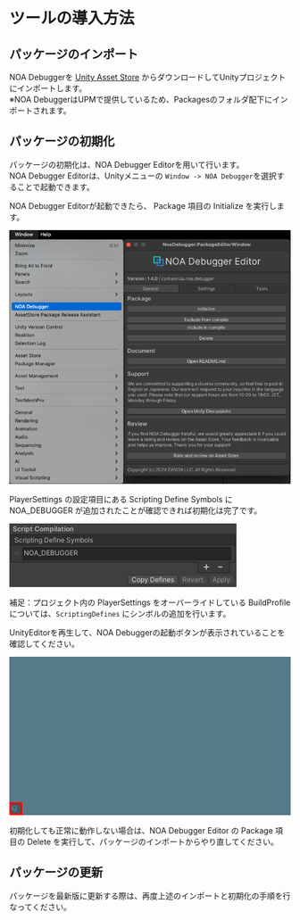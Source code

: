 # ツールの導入方法

## パッケージのインポート

NOA Debuggerを [Unity Asset Store](https://u3d.as/3cCN) からダウンロードしてUnityプロジェクトにインポートします。<br>
※NOA DebuggerはUPMで提供しているため、Packagesのフォルダ配下にインポートされます。

## パッケージの初期化

パッケージの初期化は、NOA Debugger Editorを用いて行います。<br>
NOA Debugger Editorは、Unityメニューの `Window -> NOA Debugger`を選択することで起動できます。

NOA Debugger Editorが起動できたら、 Package 項目の Initialize を実行します。<br>

![Editor起動画面](../img/editor-general/editor-window-open.png)

PlayerSettings の設定項目にある Scripting Define Symbols に NOA_DEBUGGER が追加されたことが確認できれば初期化は完了です。

![Editor起動画面](../img/editor-general/scripting-define-symbols.png)

補足：プロジェクト内の PlayerSettings をオーバーライドしている BuildProfile については、`ScriptingDefines` にシンボルの追加を行います。

UnityEditorを再生して、NOA Debuggerの起動ボタンが表示されていることを確認してください。

![ツール起動画面](../img/start-up-tool.png)

初期化しても正常に動作しない場合は、NOA Debugger Editor の Package 項目の Delete を実行して、パッケージのインポートからやり直してください。

## パッケージの更新

パッケージを最新版に更新する際は、再度上述のインポートと初期化の手順を行なってください。
